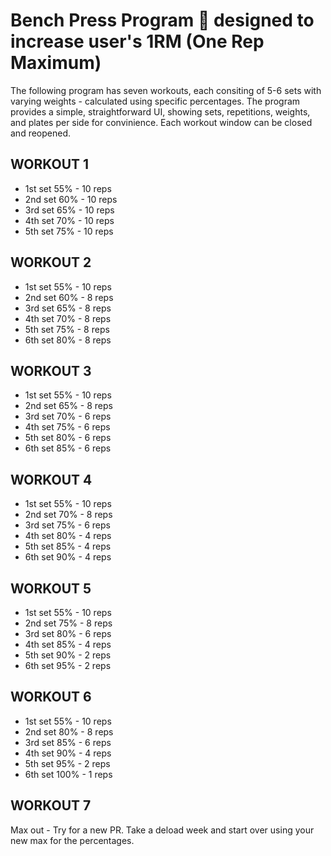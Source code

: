 # Bench Press Program 💪 designed to increase user's 1RM (One Rep Maximum) 

The following program has seven workouts, each consiting of 5-6 sets with varying weights - calculated using specific percentages. The program provides a simple, straightforward UI, showing sets, repetitions, weights, and plates per side for convinience. Each workout window can be closed and reopened.

**WORKOUT 1** 
---------------------------
- 1st set 55% - 10 reps
- 2nd set 60% - 10 reps
- 3rd set 65% - 10 reps
- 4th set 70% - 10 reps
- 5th set 75% - 10 reps

**WORKOUT 2** 
---------------------------
- 1st set 55% - 10 reps
- 2nd set 60% - 8 reps
- 3rd set 65% - 8 reps
- 4th set 70% - 8 reps
- 5th set 75% - 8 reps
- 6th set 80% - 8 reps

**WORKOUT 3** 
---------------------------
- 1st set 55% - 10 reps
- 2nd set 65% - 8 reps
- 3rd set 70% - 6 reps
- 4th set 75% - 6 reps
- 5th set 80% - 6 reps
- 6th set 85% - 6 reps

**WORKOUT 4** 
---------------------------
- 1st set 55% - 10 reps
- 2nd set 70% - 8 reps
- 3rd set 75% - 6 reps
- 4th set 80% - 4 reps
- 5th set 85% - 4 reps
- 6th set 90% - 4 reps

**WORKOUT 5** 
---------------------------
- 1st set 55% - 10 reps
- 2nd set 75% - 8 reps
- 3rd set 80% - 6 reps
- 4th set 85% - 4 reps
- 5th set 90% - 2 reps
- 6th set 95% - 2 reps

**WORKOUT 6** 
---------------------------
- 1st set 55% - 10 reps
- 2nd set 80% - 8 reps
- 3rd set 85% - 6 reps
- 4th set 90% - 4 reps
- 5th set 95% - 2 reps
- 6th set 100% - 1 reps

**WORKOUT 7** 
---------------------------
Max out - Try for a new PR. Take a deload week and start over using your new max for the percentages.
